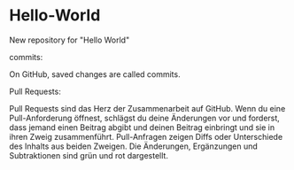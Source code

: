 # Hello-World
 New repository for "Hello World"

commits:

On GitHub, saved changes are called commits. 

Pull Requests:

Pull Requests sind das Herz der Zusammenarbeit auf GitHub.  Wenn du eine Pull-Anforderung öffnest, schlägst du deine Änderungen vor und forderst, dass jemand einen Beitrag abgibt und deinen Beitrag einbringt und sie in ihren Zweig zusammenführt.  Pull-Anfragen zeigen Diffs oder Unterschiede des Inhalts aus beiden Zweigen.  Die Änderungen, Ergänzungen und Subtraktionen sind grün und rot dargestellt.
